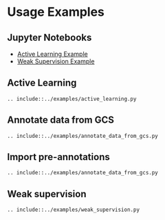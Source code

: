 # Usage Examples

## Jupyter Notebooks

* <a href="https://github.com/heartexlabs/label-studio-sdk/blob/master/examples/Active%20Learning.ipynb">Active Learning Example</a><br>
* <a href="https://github.com/heartexlabs/label-studio-sdk/blob/master/examples/Weak%20Supervision.ipynb">Weak Supervision Example</a><br>


## Active Learning
```
.. include::../examples/active_learning.py
```


## Annotate data from GCS

```
.. include::../examples/annotate_data_from_gcs.py
```


## Import pre-annotations

```
.. include::../examples/annotate_data_from_gcs.py
```


## Weak supervision

```
.. include::../examples/weak_supervision.py
```
